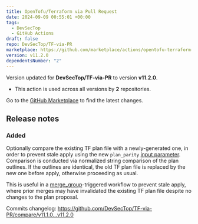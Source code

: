 ```yaml
---
title: OpenTofu/Terraform via Pull Request
date: 2024-09-09 00:55:01 +00:00
tags:
  - DevSecTop
  - GitHub Actions
draft: false
repo: DevSecTop/TF-via-PR
marketplace: https://github.com/marketplace/actions/opentofu-terraform-via-pull-request
version: v11.2.0
dependentsNumber: "2"
---
```



Version updated for **DevSecTop/TF-via-PR** to version **v11.2.0**.
- This action is used across all versions by **2** repositories.

Go to the [GitHub Marketplace](https://github.com/marketplace/actions/opentofu-terraform-via-pull-request) to find the latest changes.

## Release notes

### Added

Optionally compare the existing TF plan file with a newly-generated one, in order to prevent stale apply using the new `plan_parity` [input parameter](https://github.com/DevSecTop/TF-via-PR?tab=readme-ov-file#parameters). Comparison is conducted via normalized string comparison of the plan outlines. If the outlines are identical, the old TF plan file is replaced by the new one before apply, otherwise proceeding as usual.

This is useful in a [merge_group](https://github.com/DevSecTop/TF-via-PR/blob/main/.github/examples/pr_merge_matrix.yaml)-triggered workflow to prevent stale apply, where prior merges may have invalidated the existing TF plan file despite no changes to the plan proposal.

Commits changelog: <https://github.com/DevSecTop/TF-via-PR/compare/v11.1.0...v11.2.0>

